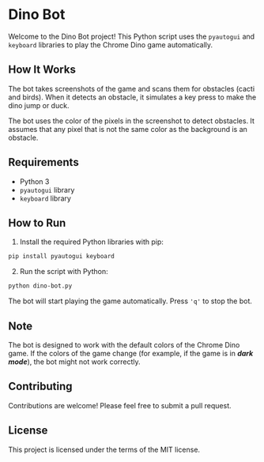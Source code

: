 # Dino Bot

Welcome to the Dino Bot project! This Python script uses the `pyautogui` and `keyboard` libraries to play the Chrome Dino game automatically.

## How It Works

The bot takes screenshots of the game and scans them for obstacles (cacti and birds). When it detects an obstacle, it simulates a key press to make the dino jump or duck.

The bot uses the color of the pixels in the screenshot to detect obstacles. It assumes that any pixel that is not the same color as the background is an obstacle.

## Requirements

- Python 3
- `pyautogui` library
- `keyboard` library

## How to Run

1. Install the required Python libraries with pip:

```bash
pip install pyautogui keyboard
```

2. Run the script with Python:

```bash
python dino-bot.py
```

The bot will start playing the game automatically. Press `'q'` to stop the bot.

## Note

The bot is designed to work with the default colors of the Chrome Dino game. If the colors of the game change (for example, if the game is in **_dark mode_**), the bot might not work correctly.

## Contributing

Contributions are welcome! Please feel free to submit a pull request.

## License

This project is licensed under the terms of the MIT license.
